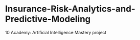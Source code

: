 # Insurance-Risk-Analytics-and-Predictive-Modeling
10 Academy: Artificial Intelligence Mastery project
